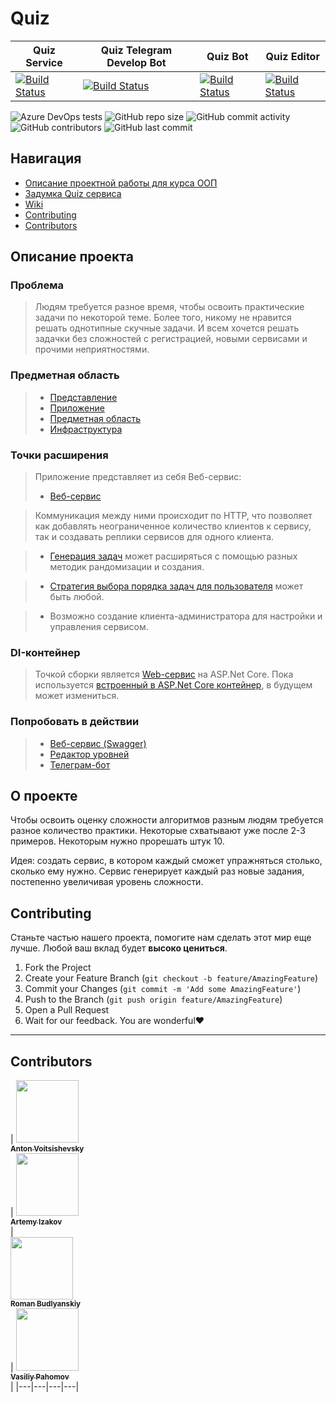 
# Quiz

| Quiz Service  | Quiz Telegram Develop Bot  | Quiz Bot | Quiz Editor |
|---|---|---|---|
| [![Build Status](https://dev.azure.com/AntonVoitsishevsky/Quiz/_apis/build/status/quiz-service%20-%201%20-%20CI?branchName=master)](https://dev.azure.com/AntonVoitsishevsky/Quiz/_build/latest?definitionId=16&branchName=master) | [![Build Status](https://dev.azure.com/AntonVoitsishevsky/Quiz/_apis/build/status/quiz-bot%20-%20CI?branchName=bot_develop)](https://dev.azure.com/AntonVoitsishevsky/Quiz/_build/latest?definitionId=15&branchName=bot_develop)  | [![Build Status](https://dev.azure.com/AntonVoitsishevsky/Quiz/_apis/build/status/quiz-bot%20-%20CI%20-%20production?branchName=master)](https://dev.azure.com/AntonVoitsishevsky/Quiz/_build/latest?definitionId=15&branchName=master) | [![Build Status](https://dev.azure.com/AntonVoitsishevsky/Quiz/_apis/build/status/quiz-editor%20-%201%20-%20CI?branchName=master)](https://dev.azure.com/AntonVoitsishevsky/Quiz/_build/latest?definitionId=19&branchName=master)

![Azure DevOps tests](https://img.shields.io/azure-devops/tests/AntonVoitsishevsky/Quiz/16.svg) ![GitHub repo size](https://img.shields.io/github/repo-size/742PM/Quiz.svg) ![GitHub commit activity](https://img.shields.io/github/commit-activity/w/742PM/Quiz.svg) ![GitHub contributors](https://img.shields.io/github/contributors/742PM/Quiz.svg) ![GitHub last commit](https://img.shields.io/github/last-commit/742PM/Quiz.svg)

<!-- TABLE OF CONTENTS -->
## Навигация

* [Описание проектной работы для курса ООП](#OOP)
* [Задумка Quiz сервиса](#about-the-project)
* [Wiki](https://github.com/complexitybot/Quiz/wiki/)
* [Contributing](#contributing)
* [Contributors](#contributors)


<!-- OOP -->
## Описание проекта
### Проблема
> Людям требуется разное время, чтобы освоить практические задачи по некоторой теме.
> Более того, никому не нравится решать однотипные скучные задачи.
> И всем хочется решать задачки без сложностей с регистрацией, новыми сервисами и прочими неприятностями.
### Предметная область
> * [Представление](Quiz/ComplexityWeb)
> * [Приложение](Quiz/Application) 
> * [Предметная область](Quiz/Domain) 
> * [Инфраструктура](Quiz/Infrastructure)
### Точки расширения
> Приложение представляет из себя Веб-сервис:
> * [Веб-сервис](Quiz/ComplexityWeb/)

> Коммуникация между ними происходит по HTTP, что позволяет как добавлять неограниченное количество клиентов к сервису,
> так и создавать реплики сервисов для одного клиента.

> * [Генерация задач](Quiz/Domain/Entities/TaskGenerators/) может расширяться с помощью разных методик рандомизации и создания.

> * [Стратегия выбора порядка задач для пользователя](Quiz/Application/Selectors/ITaskGeneratorSelector.cs) может быть любой.

> * Возможно создание клиента-администратора для настройки и управления сервисом.
### DI-контейнер
> Точкой сборки является [Web-сервис](Quiz/ComplexityWeb/) на ASP.Net Core.
> Пока используется [встроенный в ASP.Net Core контейнер](Quiz/ComplexityWeb/Startup.cs),
> в будущем может измениться.
### Попробовать в действии
> * [Веб-сервис (Swagger)](https://quiz-service.azurewebsites.net/swagger/index.html)
> * [Редактор уровней](https://quiz-editor.azurewebsites.net/index.html)
> * [Телеграм-бот](https://telegram.me/quiblebot)


<!-- ABOUT THE PROJECT -->
## О проекте
Чтобы освоить оценку сложности алгоритмов разным людям требуется разное количество практики. Некоторые схватывают уже после 2-3 примеров. Некоторым нужно прорешать штук 10.

Идея: создать сервис, в котором каждый сможет упражняться столько, сколько ему нужно. Сервис генерирует каждый раз новые задания, постепенно увеличивая уровень сложности.


<!-- CONTRIBUTING -->
## Contributing

Станьте частью нашего проекта, помогите нам сделать этот мир еще лучше. Любой ваш вклад будет **высоко цениться**. 

1. Fork the Project
2. Create your Feature Branch (`git checkout -b feature/AmazingFeature`)
3. Commit your Changes (`git commit -m 'Add some AmazingFeature'`)
4. Push to the Branch (`git push origin feature/AmazingFeature`)
5. Open a Pull Request
6. Wait for our feedback. You are wonderful❤️


___
<!-- CONTRIBUTORS -->
## Contributors

| [<img src="https://avatars2.githubusercontent.com/u/31823086?s=460&v=4" width="100px;"/><br /><sub><b>Anton Voitsishevsky </b></sub>](https://github.com/FunFunFine)<br />|
  [<img src="https://avatars1.githubusercontent.com/u/38810090?s=460&v=4" width="100px;"/><br /><sub><b>Artemy Izakov </b></sub>](https://github.com/CGOptimum)<br />|  
  [<img src="https://avatars3.githubusercontent.com/u/19955305?s=460&v=4" width="100px;"/><br /><sub><b>Roman Budlyanskiy </b></sub>](https://github.com/bully434)<br />| 
  [<img src="https://avatars0.githubusercontent.com/u/37302383?s=460&v=4" width="100px;"/><br /><sub><b>Vasiliy Pahomov </b></sub>](https://github.com/vaspahomov)<br />|
|---|---|---|---|

